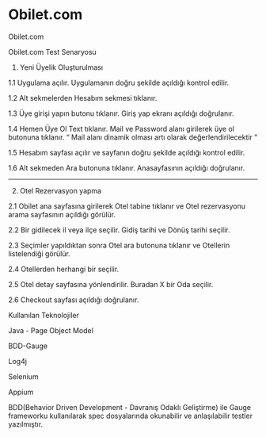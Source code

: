 # Obilet.com
Obilet.com

Obilet.com
Test Senaryosu

1. Yeni Üyelik Oluşturulması

1.1 Uygulama açılır. Uygulamanın doğru şekilde açıldığı kontrol edilir.

1.2 Alt sekmelerden Hesabım sekmesi tıklanır.

1.3 Üye girişi yapın butonu tıklanır. Giriş yap ekranı açıldığı doğrulanır.

1.4 Hemen Üye Ol Text tıklanır. Mail ve Password alanı girilerek üye ol butonuna
tıklanır. “ Mail alanı dinamik olması artı olarak değerlendirilecektir ”

1.5 Hesabım sayfası açılır ve sayfanın doğru şekilde açıldığı kontrol edilir.

1.6 Alt sekmeden Ara butonuna tıklanır. Anasayfasının açıldığı doğrulanır.

--------------------------------

2. Otel Rezervasyon yapma

2.1 Obilet ana sayfasına girilerek Otel tabine tıklanır ve Otel rezervasyonu arama
sayfasının açıldığı görülür.

2.2 Bir gidilecek il veya ilçe seçilir. Gidiş tarihi ve Dönüş tarihi seçilir.

2.3 Seçimler yapıldıktan sonra Otel ara butonuna tıklanır ve Otellerin listelendiği
görülür.

2.4 Otellerden herhangi bir seçilir.

2.5 Otel detay sayfasına yönlendirilir. Buradan X bir Oda seçilir.

2.6 Checkout sayfası açıldığı doğrulanır.

Kullanılan Teknolojiler

Java - Page Object Model

BDD-Gauge

Log4j

Selenium

Appium

BDD(Behavior Driven Development - Davranış Odaklı Geliştirme) ile Gauge frameworku kullanılarak spec dosyalarında okunabilir ve anlaşılabilir testler yazılmıştır.
